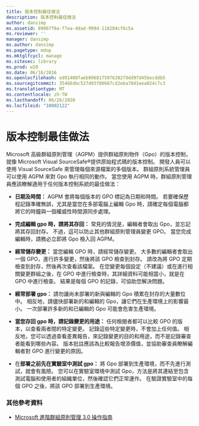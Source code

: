 ```yaml
---
title: 版本控制最佳做法
description: 版本控制最佳做法
author: dansimp
ms.assetid: 89067f6a-f7ea-4dad-999d-118284cf6c5a
ms.reviewer: ''
manager: dansimp
ms.author: dansimp
ms.pagetype: mdop
ms.mktglfcycl: manage
ms.sitesec: library
ms.prod: w10
ms.date: 06/16/2016
ms.openlocfilehash: ed91408faeb8968175976382f9dd97d45becddb5
ms.sourcegitcommit: 354664bc527d93f80687cd2eba70d1eea024c7c3
ms.translationtype: MT
ms.contentlocale: zh-TW
ms.lasthandoff: 06/26/2020
ms.locfileid: "10802122"
---
```

# 版本控制最佳做法


Microsoft 高級群組原則管理（AGPM）提供群組原則物件（Gpo）的版本控制，就像 Microsoft Visual SourceSafe®提供原始程式碼的版本控制。 開發人員可以使用 Visual SourceSafe 來管理每個來源檔案的多個版本。 群組原則系統管理員可以使用 AGPM 來對 Gpo 執行相同的動作。 當您使用 AGPM 時，群組原則管理員應該瞭解適用于任何版本控制系統的最佳做法：

-   **日期及時間：** AGPM 會將每個版本的 GPO 標記為日期和時間。 若要確保歷程記錄準確無誤，尤其是當您在多部電腦上編輯 Gpo 時，請確定每個電腦都將它的時鐘與一個權威性時間源同步處理。

-   **完成編輯 gpo 時，請將其存回：** 常見的情況是，編輯者會取出 Gpo，並忘記將其存回封存。 不過，這可以防止其他群組原則管理員變更 GPO。 當您完成編輯時，請務必立即將 Gpo 檢入回 AGPM。

-   **經常儲存變更：** 當您編輯 GPO 時，請經常儲存變更。 大多數的編輯者會取出一個 GPO，進行許多變更，然後將該 GPO 檢查到封存。 請改為將 GPO 定期檢查到封存，然後再次查看該檔案。 在您變更每個設定（不建議）或在進行相關變更群組之後，在 GPO 中進行檢查時，其詳細資料可能相當小，就是在 GPO 中進行檢查。 結果是每個 GPO 的記錄，可協助您解決問題。

-   **經常部署 gpo：** 請勿讓尚未部署的新與編輯的 Gpo 積累在封存的大量數位中。 相反地，請儘快部署新的和編輯的 Gpo，讓它們在生產環境上的影響最小。 一次部署許多新的和已編輯的 Gpo 可能會危害生產環境。

-   **當您存回 gpo 時，請記錄變更的用途：** 任何檢閱者都可以比較 GPO 的版本，以查看兩者間的特定變更。 記錄這些特定變更時，不會加上任何值。 相反地，您可以透過查看差異報告，來記錄變更的目的和用途，而不是記錄審查者能看到哪些內容。 版本批註應該為比較報告增添價值，並協助審查員瞭解編輯者對 GPO 進行變更的原因。

-   在**部署之前先在實驗室中測試 gpo：** 將 Gpo 部署到生產環境，而不先進行測試，就會有風險。 您可以在實驗室環境中測試 Gpo，方法是將其連結至包含測試電腦和使用者的組織單位，然後確認它們正常運作。 在驗證實驗室中的每個 GPO 之後，將該 GPO 部署到生產環境。

### 其他參考資料

-   [Microsoft 進階群組原則管理 3.0 操作指南](operations-guide-for-microsoft-advanced-group-policy-management-30-agpm30ops.md)

 

 





